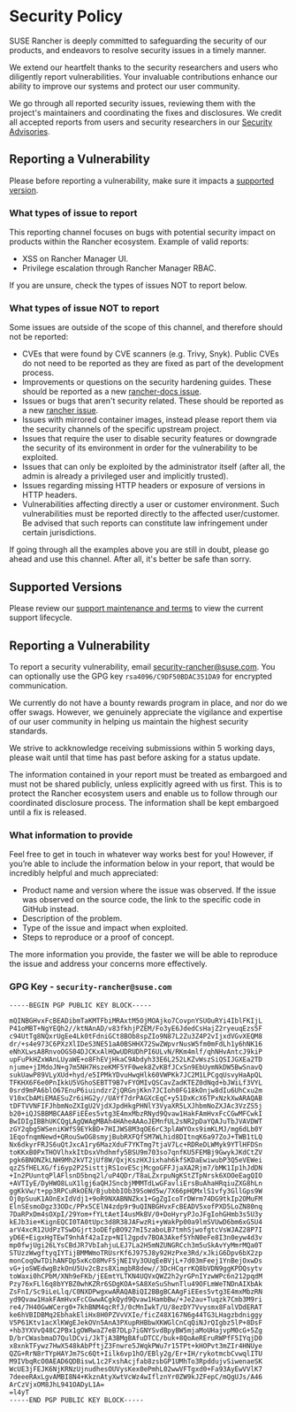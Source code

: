 # Security Policy

SUSE Rancher is deeply committed to safeguarding the security of our products, and endeavors to resolve security issues in a timely manner.

We extend our heartfelt thanks to the security researchers and users who diligently report vulnerabilities. Your invaluable contributions enhance our ability to improve our systems and protect our user community.

We go through all reported security issues, reviewing them with the project's maintainers and coordinating the fixes and disclosures. We credit all accepted reports from users and security researchers in our [Security Advisories](https://github.com/rancher/rancher/security/advisories).

## Reporting a Vulnerability

Please before reporting a vulnerability, make sure it impacts a [supported version](#supported-versions).

### What types of issue to report

This reporting channel focuses on bugs with potential security impact on products within the Rancher ecosystem. Example of valid reports:

- XSS on Rancher Manager UI.
- Privilege escalation through Rancher Manager RBAC.

If you are unsure, check the types of issues NOT to report below.

### What types of issue NOT to report

Some issues are outside of the scope of this channel, and therefore should not be reported:

- CVEs that were found by CVE scanners (e.g. Trivy, Snyk). Public CVEs do not need to be reported as they are fixed as part of the development process.
- Improvements or questions on the security hardening guides. These should be reported as a new [rancher-docs issue](https://github.com/rancher/rancher-docs/issues/new/choose).
- Issues or bugs that aren't security related. These should be reported as a new [rancher issue](https://github.com/rancher/rancher/issues/new/choose). 
- Issues with mirrored container images, instead please report them via the security channels of the specific upstream project.
- Issues that require the user to disable security features or downgrade the security of its environment in order for the vulnerability to be exploited.
- Issues that can only be exploited by the administrator itself (after all, the admin is already a privileged user and implicitly trusted).
- Issues regarding missing HTTP headers or exposure of versions in HTTP headers.
- Vulnerabilities affecting directly a user or customer environment. Such vulnerabilities must be reported directly to the affected user/customer. Be advised that such reports can constitute law infringement under certain jurisdictions.

If going through all the examples above you are still in doubt, please go ahead and use this channel. After all, it's better be safe than sorry.

## Supported Versions

Please review our [support maintenance and terms](https://rancher.com/support-maintenance-terms/) to view the current support lifecycle.

## Reporting a Vulnerability

To report a security vulnerability, email security-rancher@suse.com. You can optionally use the GPG key `rsa4096/C9DF50BDAC351DA9` for encrypted communication.

We currently do not have a bounty rewards program in place, and nor do we offer swags. However, we genuinely appreciate the vigilance and expertise of our user community in helping us maintain the highest security standards.

We strive to ackknowledge receiving submissions within 5 working days, please wait until that time has past before asking for a status update.

The information contained in your report must be treated as embargoed and must not be shared publicly, unless explicitly agreed with us first. This is to protect the Rancher ecosystem users and enable us to follow through our coordinated disclosure process. The information shall be kept embargoed until a fix is released.

### What information to provide

Feel free to get in touch in whatever way works best for you! However, if you’re able to include the information below in your report, that would be incredibly helpful and much appreciated:

- Product name and version where the issue was observed. If the issue was observed on the source code, the link to the specific code in GitHub instead.
- Description of the problem.
- Type of the issue and impact when exploited.
- Steps to reproduce or a proof of concept.

The more information you provide, the faster we will be able to reproduce the issue and address your concerns more effectively.

### GPG Key - `security-rancher@suse.com`

```pgp
-----BEGIN PGP PUBLIC KEY BLOCK-----

mQINBGHvxFcBEADibmTaKMTFbiMRAxtM5OjMOAjko7CovpnYSUOuRYi4IblFKIjL
P41oMBT+NgYEQh2//ktNAnAD/v83fkhjPZEM/Fo3yE6JdedCsHajZ2ryeuqEzs5F
c94UtTg8NQxrUgEe4Lk0tFdniGCt8BOb8spZIo9N87L2Zu3Z4P2vIjxdVGvXEQM8
dr/+s4e973C6PXzXlIDeS3NE51aA0BSHHX72SwZWpvrNusW5fm0mFdLh1y6hNK16
eNhXLwsA8RnvoOGS04DJCKxAlHQwUDRUDhPI6ULvN/RKm4mlf/qhNHvAntcJ9kiP
upFuPkHZxWAnLUyaWE+o8FhEVjHkaC9Abdyh33E6L252LKZvWszSiQSIJGXEa2TD
njume+jIMdoJN+g7m5NH7HszeKMF5YF0wek8ZvKBfJCxSn9EbUymNkDW5BwSnavQ
sukUawP89VLyXUd+hyd/e5IPMkYDvuHwqHlk60VWPKk7JC2M1LPCgqUsvyHaApQL
TFKHX6F6e0PnIkkU5VGhoSEBTT9B7vFYOMIvQSCavZadKTEZ0dNqd+bJWiLf3VYL
0srd9mPA6blO67EnuP6iuindzrZjQRGnjKkn7JCIoh0FG18kOnjw8dIu6UhCxu2m
V10xCbAMiEMAESuZr6iHG2y//UAYf7drPAGXcEqC+y51DxKcX6TPxNzkXwARAQAB
tDFTVVNFIFJhbmNoZXIgU2VjdXJpdHkgPHNlY3VyaXR5LXJhbmNoZXJAc3VzZS5j
b20+iQJSBBMBCAA8FiEEes5vtg3E4mxMbzRNyd9Qvaw1HakFAmHvxFcCGwMFCwkI
BwIDIgIBBhUKCQgLAgQWAgMBAh4HAheAAAoJEMnfUL2sNR2pDaYQAJuTbJVAVDWT
zGY2qbg5WSeniKWfS9EYkBD+7HIJWS8M3qOE6rC3plAWYOxs9imKLMJ/mg6dLb0Y
1EqofnqmNewd+QRouSwOG8smyjBubRXFQfSM7WLhid8DItnqK6a97ZoJ+TWB1tLQ
Nx6dkyrFRJS6uQtJxcA1ry6MazXduF7YKTmg7tjaV7Lc+RDReDLWMyk9YTlHFDSn
toKKxB0PxTHOVlhxkItDsxVhdhmfy5BSU9m703so7qnfKU5FEMBj9GwykJKdCtZV
pgk6BNONZkLNH9Mh2kVT2jUf8W/QxjKszHXJixhah6kfSKDaEwiwubP3Q5eVEWei
qzZSfHELXG/fi6yp2P25isttjRS1ovEScjMcgoGFFJjaXA2Rjm7/bMK1Ip1hJdDN
+In2PUuntqPlAFlsnD5bnq2l/uP4QDr/T8aLZxrpuNgKStZTpNrsk6XOOeEagQIO
+AVTIyE/DyHWO8LuX1lgj6aQHJSncbjMMMTdLwGFavliErsBuAhaHRqiuZXG8hLn
ggKkVw/t+pp3RPCuRkOEN/BjubbbIOb39SoWd5w/7X66pHQMxlS1vfy3GllGps9W
Oj0pSuuK1AOnExIdVdj1+9oR9NXABNNZkx1+GgZgIcoTrDWrm74DG9tkIp2OMuFM
ElnSEsmoDgz33ODc/PPx5CElN4zdp9r9uQINBGHvxFcBEADV5xofPXD5LoZN80nq
7DaRPxDm4sOXpI/29Yom+fYLtAetI4usMkBV/0+DoHyryPJoJFgIohGHmb3s5U3y
kEJb3ie+KignEQCI0TA0tUpc3d8R38JAFwzRi+yWakPp00a9lmSVUwD6bm6xG5U4
arV4xcR12UdPzTSwDGjrt3oDEfpBO927mI5zaboLB7tmhSjwofgtcVsWJAZ28P7I
yD6E+EigxHgTEwT9nhAf42aIzp+NIl2gpdv7BOA3Akef5YhN0eFe8I3n0eyw4d3v
mp0fwjUgi26LYsCBdJR7VbIahjuLEJ7La2H5mNZUNGRCch3m5uSkAvYyMmrMQa0T
STUzzWwgftyqIYTijBMMWmoTRUsrKf6J975J8y92HzPxe3Rd/xJkiG6Dpv6bX2zp
monCoqOwTDihANFDp5xKcO8MvF5jNEIVy3OUqEeBVjL+7d03mFeej1YnBejOxwDs
vG+joSWEdwgBzkOnU5Uv2cBzs8XimgbR8dew//3DcHCqrrKQ8bVDN9ggKPDQsytv
toWaxi0hCPbM/XNh9eFKb/jEEmtYLTKN4UQVxQWZ2h2yrGPnIYzwWPc6n212pqdM
Pzy76xFLl6q8bYYBZ0whKZRr6SDgKOA+SA8XeSuShwnTlu49OFLmWeTNDnAIXbAk
ZsFnI/Sc9iLeLlq/C0NXDPwgxwARAQABiQI2BBgBCAAgFiEEes5vtg3E4mxMbzRN
yd9Qvaw1HakFAmHvxFcCGwwACgkQyd9Qvaw1HambBw/+Je2au+Tuqzk7Cmb3M9ri
re4/7H40GwWCerg0+7khBNM4qcRfJ/0cMnIwkT/U/8ezDY7Vvysmx8FalVDdERAT
ke6hVBIDBMq2EbhakEliHx8H0PZVvVXIe/ficZ48X167N6g44TG3LHagzbdniggy
V5P61Ktv1acXlKWgEJekOVn5AnA3PXupRHBbwXKWGlCnCqQiNJrQIgbz5lP+8DsF
+hb3YXVvQ48C2PBx1gOWRwaZ7eB7DLp7iGNYSvdBpyBW5mjaMoUHajvpM0cG+5Zg
D/brCWasbmaD7QulDCvi/JkTjA3BMgBAfuDTCC/buk+8QoAeREruRWPfF5IYqjD0
x8xnkTFywz7HwX548kAbPftjZ3Fnwre5JWqkPWu7r15TPt+kHOPvt3mZIr4HNUye
QZG+RrN8rTYpHAYJm7Sc6Qt+Iilk6vp1hO/EBly2g/Er+IH/rykotmcbCvwqlITU
M9IVbqRcO0AEAD6QDBiswL1c2FxshAcjfab8zsbGP1UMhTo3RpddujvSiwenaeSK
WcUE3jFEJK6NjKRNzUjnudhesOUVysKex0ePmhL02wwVFTgxd0+Fa93AyEwVVlK7
7deeeRAxLgvAMBI8N4+KkznAtyXwtVcWz4wIflznYr0ZW9kJZFepC/mQgUJs/A46
ArCzVjxOM8JhL941OADyL1A=
=l4yT
-----END PGP PUBLIC KEY BLOCK-----
```
